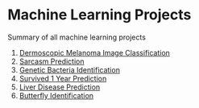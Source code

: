 # Machine Learning Projects
Summary of all machine learning projects

1) [Dermoscopic Melanoma Image Classification](https://github.com/AndreasAvgou/Dermoscopic-Melanoma-Image-Classification)
2) [Sarcasm Prediction](https://github.com/AndreasAvgou/Sarcasm-Prediction-Model)
3) [Genetic Bacteria Identification](https://github.com/AndreasAvgou/Genetic-Bacteria-Identification)
4) [Survived 1 Year Prediction](https://github.com/AndreasAvgou/Survived-1-Year-Prediction)
5) [Liver Disease Prediction](https://github.com/AndreasAvgou/Liver-Disease-Prediction)
6) [Butterfly Identification](https://github.com/AndreasAvgou/Butterfly-Identification)
